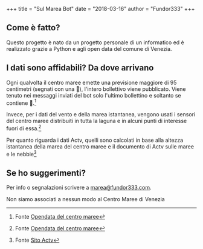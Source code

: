 +++
title = "Sul Marea Bot"
date = "2018-03-16"
author = "Fundor333"
+++

## Come è fatto?

Questo progetto è nato da un progetto personale di un informatico ed è realizzato grazie a Python e agli open data del comune di Venezia.

## I dati sono affidabili? Da dove arrivano

Ogni qualvolta il centro maree emette una previsione maggiore di 95 centimetri (segnati con una 🌟), l'intero bollettivo viene pubblicato. Viene tenuto nei messaggi inviati del bot solo l'ultimo bollettino e soltanto se contiene 🌟.[^1]

[^1]:Fonte [Opendata del centro maree](https://www.comune.venezia.it/it/content/dati-e-statistiche-0)

Invece, per i dati del vento e della marea istantanea, vengono usati i sensori del centro maree distribuiti in tutta la laguna e in alcuni punti di interesse fuori di essa.[^2]

[^2]:Fonte [Opendata del centro maree](https://www.comune.venezia.it/it/content/dati-e-statistiche-0)

Per quanto riguarda i dati Actv, quelli sono calcolati in base alla altezza istantanea della marea del centro maree e il documento di Actv sulle maree e le nebbie[^3]

[^3]: Fonte [Sito Actv](http://actv.avmspa.it/it/content/acqua-alta-servizi-di-navigazione-previsti)

## Se ho suggerimenti?

Per info o segnalazioni scrivere a marea@fundor333.com.

Non siamo associati a nessun modo al Centro Maree di Venezia
